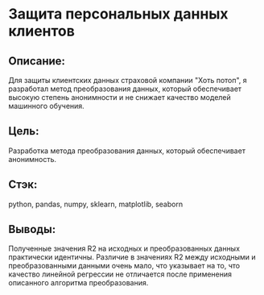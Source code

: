 # Защита персональных данных клиентов 
## Описание: 
Для защиты клиентских данных страховой компании "Хоть потоп", я разработал метод преобразования данных, который обеспечивает высокую степень анонимности и не снижает качество моделей машинного обучения.

## Цель: 
Разработка метода преобразования данных, который обеспечивает анонимность. 

## Стэк:
python, pandas, numpy, sklearn, matplotlib, seaborn

## Выводы: 
Полученные значения R2 на исходных и преобразованных данных практически идентичны. Различие в значениях R2 между исходными и преобразованными данными очень мало, что указывает на то, что качество линейной регрессии не отличается после применения описанного алгоритма преобразования.
